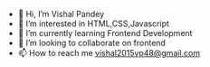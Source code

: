 - 👋 Hi, I’m Vishal Pandey
- 👀 I’m interested in HTML,CSS,Javascript
- 🌱 I’m currently learning Frontend Development
- 💞️ I’m looking to collaborate on frontend
- 📫 How to reach me vishal2015vp48@gmail.com

<!---
VishalPandey2167/VishalPandey2167 is a ✨ special ✨ repository because its `README.md` (this file) appears on your GitHub profile.
You can click the Preview link to take a look at your changes.
--->
